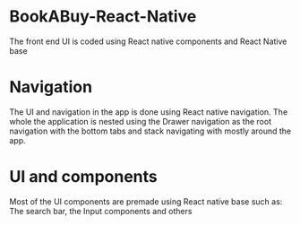 # BookABuy-React-Native
The front end UI is coded using React native components and React Native base

# Navigation 
The UI and navigation in the app is done using React native navigation.
The whole the application is nested using the Drawer navigation as the root 
navigation with the bottom tabs and stack navigating with mostly around the app.

# UI and components
Most of the UI components are premade using React native base such as:
The search bar,
the Input components
and others
